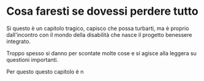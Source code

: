# Cosa faresti se dovessi perdere tutto 

Si questo è un capitolo tragico, capisco che possa turbarti, ma è proprio dall'incontro con il mondo della disabilità che nasce il progetto benessere integrato.

Troppo spesso si danno per scontate molte cose e si agisce alla leggera su questioni importanti.

Per questo questo capitolo è  n


<!--stackedit_data:
eyJoaXN0b3J5IjpbLTUwNjQxMjY2LDE4MDAyMTkzMDQsLTEzMD
I0NDc3OTBdfQ==
-->